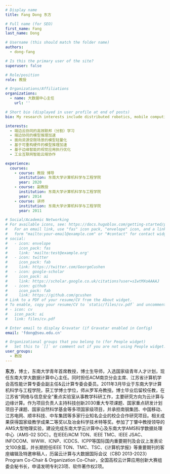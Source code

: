 ```yaml
---
# Display name
title: Fang Dong 东方

# Full name (for SEO)
first_name: Fang
last_name: Dong

# Username (this should match the folder name)
authors:
  - dong-fang

# Is this the primary user of the site?
superuser: false

# Role/position
role: 教授

# Organizations/Affiliations
organizations:
  - name: 大数据中心主任
    url: ''

# Short bio (displayed in user profile at end of posts)
bio: My research interests include distributed robotics, mobile computing and programmable matter.

interests:
  - 端边云协同的高效联邦（分割）学习
  - 端边协同的模型推理加速
  - 面向资源受限场景的模型轻量化
  - 基于可重构硬件的模型推理加速
  - 基于边缘智能的视觉应用执行优化
  - 工业互联网智能云端协作

experience:
  courses:
    - course: 教授 博导
      institution: 东南大学计算机科学与工程学院
      year: 2020
    - course: 副教授
      institution: 东南大学计算机科学与工程学院
      year: 2014
    - course: 讲师
      institution: 东南大学计算机科学与工程学院
      year: 2011

# Social/Academic Networking
# For available icons, see: https://docs.hugoblox.com/getting-started/page-builder/#icons
#   For an email link, use "fas" icon pack, "envelope" icon, and a link in the
#   form "mailto:your-email@example.com" or "#contact" for contact widget.
# social:
#   - icon: envelope
#     icon_pack: fas
#     link: 'mailto:test@example.org'
#   - icon: twitter
#     icon_pack: fab
#     link: https://twitter.com/GeorgeCushen
#   - icon: google-scholar
#     icon_pack: ai
#     link: https://scholar.google.co.uk/citations?user=sIwtMXoAAAAJ
#   - icon: github
#     icon_pack: fab
#     link: https://github.com/gcushen
# Link to a PDF of your resume/CV from the About widget.
# To enable, copy your resume/CV to `static/files/cv.pdf` and uncomment the lines below.
# - icon: cv
#   icon_pack: ai
#   link: files/cv.pdf

# Enter email to display Gravatar (if Gravatar enabled in Config)
email: 'fdong@seu.edu.cn'

# Organizational groups that you belong to (for People widget)
#   Set this to `[]` or comment out if you are not using People widget.
user_groups:
  - 教授
---
```


**东方**，博士，东南大学青年首席教授，博士生导师，入选国家级青年人才计划，现任东南大学大数据计算中心主任。同时担任ACM南京分会主席、江苏省计算机学会高性能计算专委会副主任&云计算专委会委员。2011年3月毕业于东南大学计算机科学与工程学院，获工学博士学位，师从罗军舟教授。博士毕业后留校任教，在江苏省“网络与信息安全”重点实验室从事教学科研工作，主要研究方向为云计算与边缘计算。作为项目负责人主持科技创新2030重大专项课题、国家重点研发计划项目子课题、国家自然科学基金等多项国家级项目，并承担南钢集团、中国移动、江苏电网、顺丰科技、中车集团等多家行业知名企业的校企合作研究项目。相关成果获得国家级教学成果二等奖以及冶金科学技术特等奖。参加了丁肇中教授领导的AMS大型物理实验，建设完成东南大学云计算中心及东南大学AMS科学数据处理中心（AMS-02 SOC）。在IEEE/ACM TON、IEEE TMC、IEEE JSAC、INFOCOM、WWW、ICNP、ICDCS、ICPP等国际国内重要期刊及会议上发表论文100余篇，并长期担任IEEE TON、TMC、TSC、《计算机学报》等重要期刊的客座编辑及特邀审稿人，历届云计算与大数据国际会议（CBD 2013-2023）Program Co-Chair & Organization Co-Chair，全国高校云计算应用创新大赛组委会秘书长，申请发明专利23项、软件著作权2项。
